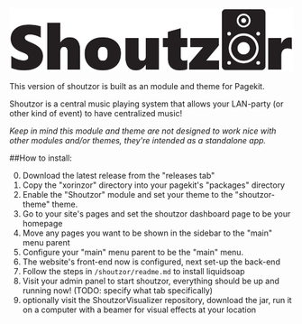 ![shoutzor-logo](./xorinzor/shoutzor/shoutzor-logo.png)

This version of shoutzor is built as an module and theme for Pagekit.

Shoutzor is a central music playing system that allows your LAN-party (or other kind of event) to have centralized music!

*Keep in mind this module and theme are not designed to work nice with other modules and/or themes, they're intended as a standalone app.*

##How to install:

0. Download the latest release from the "releases tab"
1. Copy the "xorinzor" directory into your pagekit's "packages" directory
2. Enable the "Shoutzor" module and set your theme to the "shoutzor-theme" theme.
3. Go to your site's pages and set the shoutzor dashboard page to be your homepage
4. Move any pages you want to be shown in the sidebar to the "main" menu parent
5. Configure your "main" menu parent to be the "main" menu.
6. The website's front-end now is configured, next set-up the back-end
7. Follow the steps in `/shoutzor/readme.md` to install liquidsoap
8. Visit your admin panel to start shoutzor, everything should be up and running now! (TODO: specify what tab specifically)
9. optionally visit the ShoutzorVisualizer repository, download the jar, run it on a computer with a beamer for visual effects at your location
